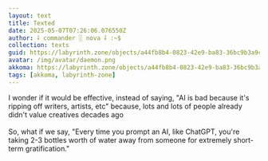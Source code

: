 ```yaml
---
layout: text
title: Texted
date: 2025-05-07T07:26:06.076550Z
author: ⸸ commander ░ nova ⸸ :~$
collection: texts
guid: https://labyrinth.zone/objects/a44fb8b4-0823-42e9-ba83-36bc9b3a9c26
avatar: /img/avatar/daemon.png
akkoma: https://labyrinth.zone/objects/a44fb8b4-0823-42e9-ba83-36bc9b3a9c26
tags: [akkoma, labyrinth-zone]
---
```


<p>I wonder if it would be effective, instead of saying, "AI is bad because it's ripping off writers, artists, etc" because, lots and lots of people already didn't value creatives decades ago<br><br>So, what if we say, "Every time you prompt an AI, like ChatGPT, you're taking 2-3 bottles worth of water away from someone for extremely short-term gratification."</p>